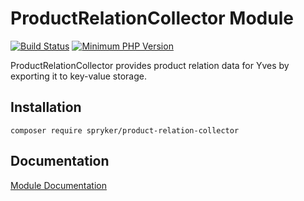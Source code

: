 # ProductRelationCollector Module
[![Build Status](https://travis-ci.org/spryker/product-relation-collector.svg)](https://travis-ci.org/spryker/product-relation-collector)
[![Minimum PHP Version](https://img.shields.io/badge/php-%3E%3D%207.2-8892BF.svg)](https://php.net/)

ProductRelationCollector provides product relation data for Yves by exporting it to key-value storage.

## Installation

```
composer require spryker/product-relation-collector
```

## Documentation

[Module Documentation](https://academy.spryker.com/developing_with_spryker/module_guide/products/product_relation/product_relation.html)
